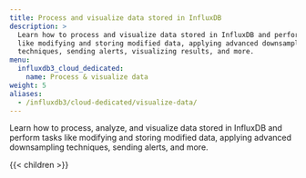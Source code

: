 ```yaml
---
title: Process and visualize data stored in InfluxDB
description: >
  Learn how to process and visualize data stored in InfluxDB and perform tasks
  like modifying and storing modified data, applying advanced downsampling
  techniques, sending alerts, visualizing results, and more.
menu:
  influxdb3_cloud_dedicated:
    name: Process & visualize data
weight: 5
aliases:
  - /influxdb3/cloud-dedicated/visualize-data/
---
```


Learn how to process, analyze, and visualize data stored in InfluxDB and perform
tasks like modifying and storing modified data, applying advanced downsampling
techniques, sending alerts, and more.

{{< children >}}